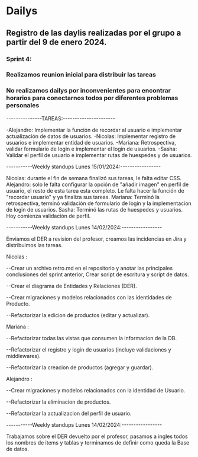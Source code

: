 # Dailys

## Registro de las daylis realizadas por el grupo a partir del 9 de enero 2024.


### Sprint 4:
###    Realizamos reunion inicial para distribuir las tareas 
###    No realizamos dailys por inconvenientes para encontrar horarios para conectarnos todos por diferentes problemas personales

---------------TAREAS:----------------------

-Alejandro: Implementar la función de recordar al usuario e implementar actualización de datos de usuarios.
-Nicolas: Implementar registro de usuarios e implementar entidad de usuarios.
-Mariana: Retrospectiva, validar formulario de login e implementar el login de usuarios.
-Sasha: Validar el perfil de usuario e implementar rutas de huespedes y de usuarios.

-----------Weekly standups Lunes 15/01/2024:-----------------

Nicolas: durante el fin de semana finalizó sus tareas, le falta editar CSS.
Alejandro: solo le falta configurar la opción de "añadir imagen" en perfil de usuario, el resto de esta tarea esta completo. Le falta hacer la función de "recordar usuario" y ya finaliza sus tareas.
Mariana: Terminó la retrospectiva, terminó validación de formulario de login y la implementacion de login de usuarios.
Sasha: Terminó las rutas de huespedes y usuarios. Hoy comienza validación de perfil.

-----------Weekly standups Lunes 14/02/2024:-----------------

Enviamos el DER a revision del profesor, creamos las incidencias en Jira y distribuimos las tareas.

Nicolas : 

--Crear un archivo retro.md en el repositorio y anotar las principales conclusiones del sprint anterior, Crear script de escritura y script de datos.

--Crear el diagrama de Entidades y Relaciones (DER).

--Crear migraciones y modelos relacionados con las identidades de Producto.

--Refactorizar la edicion de productos (editar y actualizar).

Mariana : 

--Refactorizar todas las vistas que consumen la informacion de la DB.

--Refactorizar el registro y login de usuarios (incluye validaciones y middlewares).

--Refactorizar la creacion de productos (agregar y guardar).

Alejandro :

--Crear migraciones y modelos relacionados con la identidad de Usuario.

--Refactorizar la eliminacion de productos.

--Refactorizar la actualizacion del perfil de usuario.


-----------Weekly standups Lunes 14/02/2024:-----------------


Trabajamos sobre el DER devuelto por el profesor, pasamos a ingles todos los nombres de items y tablas y terminamos de definir como queda la Base de datos.